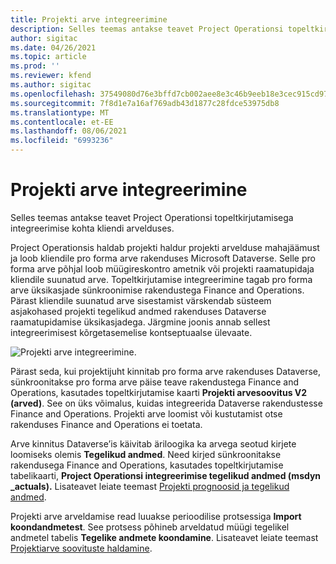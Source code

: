 ```yaml
---
title: Projekti arve integreerimine
description: Selles teemas antakse teavet Project Operationsi topeltkirjutamisega integreerimise kohta kliendi arvelduses.
author: sigitac
ms.date: 04/26/2021
ms.topic: article
ms.prod: ''
ms.reviewer: kfend
ms.author: sigitac
ms.openlocfilehash: 37549080d76e3bffd7cb002aee8e3c46b9eeb18e3cec915cd971881b69747534
ms.sourcegitcommit: 7f8d1e7a16af769adb43d1877c28fdce53975db8
ms.translationtype: MT
ms.contentlocale: et-EE
ms.lasthandoff: 08/06/2021
ms.locfileid: "6993236"
---
```

# <a name="project-invoice-integration"></a>Projekti arve integreerimine

Selles teemas antakse teavet Project Operationsi topeltkirjutamisega integreerimise kohta kliendi arvelduses.

Project Operationsis haldab projekti haldur projekti arvelduse mahajäämust ja loob kliendile pro forma arve rakenduses Microsoft Dataverse. Selle pro forma arve põhjal loob müügireskontro ametnik või projekti raamatupidaja kliendile suunatud arve. Topeltkirjutamise integreerimine tagab pro forma arve üksikasjade sünkroonimise rakendustega Finance and Operations. Pärast kliendile suunatud arve sisestamist värskendab süsteem asjakohased projekti tegelikud andmed rakenduses Dataverse raamatupidamise üksikasjadega. Järgmine joonis annab sellest integreerimisest kõrgetasemelise kontseptuaalse ülevaate.

   ![Projekti arve integreerimine.](./media/DW5Invoicing.png)

Pärast seda, kui projektijuht kinnitab pro forma arve rakenduses Dataverse, sünkroonitakse pro forma arve päise teave rakendustega Finance and Operations, kasutades topeltkirjutamise kaarti **Projekti arvesoovitus V2 (arved)**. See on üks võimalus, kuidas integreerida Dataverse rakendustesse Finance and Operations. Projekti arve loomist või kustutamist otse rakenduses Finance and Operations ei toetata.

Arve kinnitus Dataverse’is käivitab äriloogika ka arvega seotud kirjete loomiseks olemis **Tegelikud andmed**. Need kirjed sünkroonitakse rakendusega Finance and Operations, kasutades topeltkirjutamise tabelikaarti, **Project Operationsi integreerimise tegelikud andmed (msdyn \_actuals).** Lisateavet leiate teemast [Projekti prognoosid ja tegelikud andmed](resource-dual-write-estimates-actuals.md). 

Projekti arve arveldamise read luuakse perioodilise protsessiga **Import koondandmetest**. See protsess põhineb arveldatud müügi tegelikel andmetel tabelis **Tegelike andmete koondamine**. Lisateavet leiate teemast [Projektiarve soovituste haldamine](../invoicing/format-update-project-invoice-proposals.md#create-project-invoice-proposals). 
